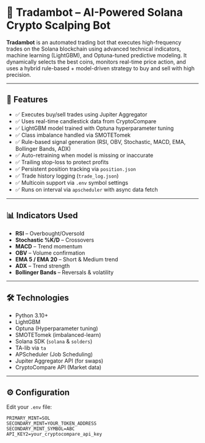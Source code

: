# 🧠 Tradambot – AI-Powered Solana Crypto Scalping Bot

**Tradambot** is an automated trading bot that executes high-frequency trades on the Solana blockchain using advanced technical indicators, machine learning (LightGBM), and Optuna-tuned predictive modeling. It dynamically selects the best coins, monitors real-time price action, and uses a hybrid rule-based + model-driven strategy to buy and sell with high precision.

---

## 📌 Features

- ✅ Executes buy/sell trades using Jupiter Aggregator
- ✅ Uses real-time candlestick data from CryptoCompare
- ✅ LightGBM model trained with Optuna hyperparameter tuning
- ✅ Class imbalance handled via SMOTETomek
- ✅ Rule-based signal generation (RSI, OBV, Stochastic, MACD, EMA, Bollinger Bands, ADX)
- ✅ Auto-retraining when model is missing or inaccurate
- ✅ Trailing stop-loss to protect profits
- ✅ Persistent position tracking via `position.json`
- ✅ Trade history logging (`trade_log.json`)
- ✅ Multicoin support via `.env` symbol settings
- ✅ Runs on interval via `apscheduler` with async data fetch

---

## 📊 Indicators Used

- **RSI** – Overbought/Oversold
- **Stochastic %K/D** – Crossovers
- **MACD** – Trend momentum
- **OBV** – Volume confirmation
- **EMA 5 / EMA 20** – Short & Medium trend
- **ADX** – Trend strength
- **Bollinger Bands** – Reversals & volatility

---

## 🛠 Technologies

- Python 3.10+
- LightGBM
- Optuna (Hyperparameter tuning)
- SMOTETomek (imbalanced-learn)
- Solana SDK (`solana` & `solders`)
- TA-lib via `ta`
- APScheduler (Job Scheduling)
- Jupiter Aggregator API (for swaps)
- CryptoCompare API (Market data)

---

## ⚙️ Configuration

Edit your `.env` file:

```env
PRIMARY_MINT=SOL
SECONDARY_MINT=YOUR_TOKEN_ADDRESS
SECONDARY_MINT_SYMBOL=ABC
API_KEY2=your_cryptocompare_api_key
